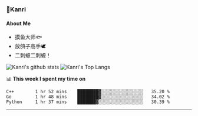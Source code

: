 ### 🌱Kanri
#### About Me
- 摸鱼大师🐟
- 放鸽子高手🕊
- 二刺螈二刺螈！

![Kanri's github stats](https://github-readme-stats.vercel.app/api?username=Yiwen-Chan&show_icons=true&theme=vue&line_height=20)
![Kanri's Top Langs](https://github-readme-stats.vercel.app/api/top-langs/?username=Yiwen-Chan&layout=compact&theme=vue&card_width=270)

📊 **This week I spent my time on**
<!--START_SECTION:waka-->
```text
C++        1 hr 52 mins    ████████▓░░░░░░░░░░░░░░░░   35.20 % 
Go         1 hr 48 mins    ████████▓░░░░░░░░░░░░░░░░   34.02 % 
Python     1 hr 37 mins    ███████▓░░░░░░░░░░░░░░░░░   30.39 % 
```
<!--END_SECTION:waka-->

***

